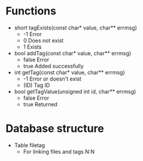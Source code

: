 # Functions
- short tagExists(const char* value, char** errmsg)
  - -1 Error
  - 0 Does not exist
  - 1 Exists
- bool addTag(const char* value, char** errmsg)
  - false Error
  - true Added successfully
- int getTag(const char* value, char** errmsg)
  - -1 Error or doesn't exist
  - (ID) Tag ID
- bool getTagValue(unsigned int id, char** errmsg)
  - false Error
  - true Returned

# Database structure
- Table filetag
  - For linking files and tags N:N